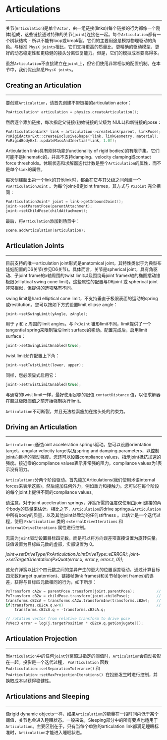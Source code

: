 # Articulations
-------------------
关节(`Articulation`)是单个`Actor`，由一组链接(links)(每个链接的行为都像一个刚体)组成，这些链接通过特殊的关节(`joint`)连接在一起。每个`Articulation`都有一个树状结构 - 所以不能有loop或break裂。它们的主要用途是模拟物理驱动的角色。与标准 `PhysX joints`相比，它们支持更高的质量比、更精确的驱动模型、更好的动态稳定性和更稳健的接头分离恢复能力。但是，它们的模拟成本要高得多。

虽然`Articulation`不直接建立在`joint`上，但它们使用非常相似的配置机制。在本节中，我们假设熟悉`PhysX joints`。

## Creating an Articulation
---------------------------
要创建`Articulation`，请首先创建不带链接的articulation actor：

```C++
PxArticulation* articulation = physics.createArticulation();
```

然后逐个添加链接，每次指定父链接(初始链接的父级为 NULL)和新链接的pose：

```C++
PxArticulationLink* link = articulation->createLink(parent, linkPose);
PxRigidActorExt::createExclusiveShape(*link, linkGeometry, material);
PxRigidBodyExt::updateMassAndInertia(*link, 1.0f);
```

Articulation links具有刚体功能(functionality of rigid bodies)的有限子集。它们可能不是kinematic的，并且不支持damping、velocity clamping或contact force thresholds。休眠状态和求解器迭代计数是整个`Articulation`的属性，而不是单个`link`的属性。

每次创建超出第一个link的其他link时，都会在它与其父级之间创建一个 `PxArticulationJoint` 。为每个joint指定joint frames，其方式与 `PxJoint` 完全相同：

```C++
PxArticulationJoint* joint = link->getInboundJoint();
joint->setParentPose(parentAttachment);
joint->setChildPose(childAttachment);
```

最后，将`Articulation`添加到场景中：

```C++
scene.addArticulation(articulation);
```

## Articulation Joints
------------------------
目前支持的唯一articulation joint形式是anatomical joint，其特性类似于为典型布娃娃配置的D6关节(参见D6关节)。具体而言，关节是spherical joint，具有角驱动、子joint frame的x轴周围的twist limit以及围绕母joint framex轴的椭圆摆动锥极限(elliptical swing cone limit)。这些属性的配置与D6joint 或 spherical joint非常相似，但提供的选项略有不同。

swing limit是hard elliptical cone limit，不支持垂直于极限表面的运动的spring或restitution。您可以按如下方式设置limit ellipse angle：

```C++
joint->setSwingLimit(yAngle, zAngle);
```

用于 y 和 z 周围的limit angles。与 `PxJoint` 锥形limit不同，limit提供了一个tangential spring来限制轴沿limit surface的移动。配置完成后，启用limit surface：

```C++
joint->setSwingLimitEnabled(true);
```

twist limit允许配置上下角：

```C++
joint->setTwistLimit(lower, upper);
```

同样，您必须显式启用它：

```C++
joint->setTwistLimitEnabled(true);
```

与通常的twist limit一样，最好使用足够的限值 `contactDistance` 值，以便求解器在超过极限阈值之前开始强制执行limit。

`Articulation`不可断裂，并且无法检索施加在接头处的约束力。

## Driving an Articulation
----------------------------
`Articulations`通过joint acceleration springs驱动。您可以设置orientation target、angular velocity target以及spring and damping parameters，以控制joint向目标的驱动强度。您还可以设置compliance values，指示joint抵抗加速的强度。接近零的compliance values表示非常强的阻力，compliance values为1表示没有阻力。

`Articulations`分两个阶段驱动。首先施加Articulations(我们使用术语internal forces来表示这些)，然后施加任何外力，例如重力和接触力。您可以在每个阶段的每个joint上提供不同的compliance values。

请注意，对于joint acceleration springs，弹簧所需的强度仅使用由joint连接的两个body的质量来估计。相比之下，`Articulation`的drive springs占`Articulation`中所有body的质量，以及其他joint处致动的任何stiffness 。此估计是一个迭代过程，使用 `PxArticulation` 类的 `externalDriveIterations` 和 `internalDriveIterations` 属性进行控制。

无需为`joint`驱动设置目标四元数，而是可以将方向误差项直接设置为旋转矢量。该值设置为目标四元数的虚部，实部设置为 0。

*joint->setDriveType(PxArticulationJointDriveType::eERROR); joint->setTargetOrientation(PxQuat(error.x, error.y, error.z, 0));*

这允许弹簧以比2个四元数之间的差异产生的更大的位置误差驱动。通过计算目标四元数(target quaternion)、链接帧(link frames)和关节帧(joint frames)的误差，获得与目标四元数相同的行为，如下所示：

```C++
PxTransform cA2w = parentPose.transform(joint.parentPose);          // parent attachment frame
PxTransform cB2w = childPose.transform(joint.childPose);            // child attachment frame
transforms.cB2cA = transforms.cA2w.transformInv(transforms.cB2w);   // relative transform
if(transforms.cB2cA.q.w<0)                                          // shortest path path
    transforms.cB2cA.q = -transforms.cB2cA.q;

// rotation vector from relative transform to drive pose
PxVec3 error = log(j.targetPosition * cB2cA.q.getConjugate());
```

## Articulation Projection
----------------------------
当`Articulation`中的任何`joint`分离超过指定的阈值时，`Articulation`会自动投影在一起。投影是一个迭代过程， `PxArticulation` 函数 `PxArticulation::setSeparationTolerance()` 和 `PxArticulation::setMaxProjectionIterations() `在投影发生时进行控制，并换取成本以获得稳健性。

## Articulations and Sleeping
--------------------------------
像rigid dynamic objects一样，如果`Articulation`的能量在一段时间内低于某个阈值，关节也会进入睡眠状态。一般来说，Sleeping部分中的所有要点也适用于`Articulation`。主要区别在于，只有当每个单独的articulation link都满足睡眠标准时，`Articulation`才能进入睡眠状态。
